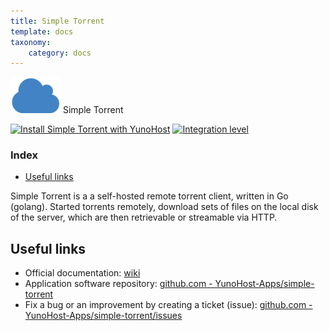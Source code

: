 ```yaml
---
title: Simple Torrent
template: docs
taxonomy:
    category: docs
---
```


<img src="/images/simple-torrent_logo.png" width="80px" alt="simple-torrent's logo"> Simple Torrent

[![Install Simple Torrent with YunoHost](https://install-app.yunohost.org/install-with-yunohost.png)](https://install-app.yunohost.org/?app=simple-torrent) [![Integration level](https://dash.yunohost.org/integration/simple-torrent.svg)](https://dash.yunohost.org/appci/app/simple-torrent)

### Index

- [Useful links](#useful-links)

Simple Torrent is a a self-hosted remote torrent client, written in Go (golang). Started torrents remotely, download sets of files on the local disk of the server, which are then retrievable or streamable via HTTP.

## Useful links

+ Official documentation: [wiki](https://github.com/boypt/simple-torrent/wiki)
+ Application software repository: [github.com - YunoHost-Apps/simple-torrent](https://github.com/YunoHost-Apps/simple-torrent_ynh)
+ Fix a bug or an improvement by creating a ticket (issue): [github.com - YunoHost-Apps/simple-torrent/issues](https://github.com/YunoHost-Apps/simple-torrent_ynh/issues)
